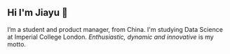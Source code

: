 ## Hi I'm Jiayu 👋

I’m a student and product manager, from China.
I'm studying Data Science at Imperial College London.
*Enthusiastic, dynamic and innovative* is my motto.
